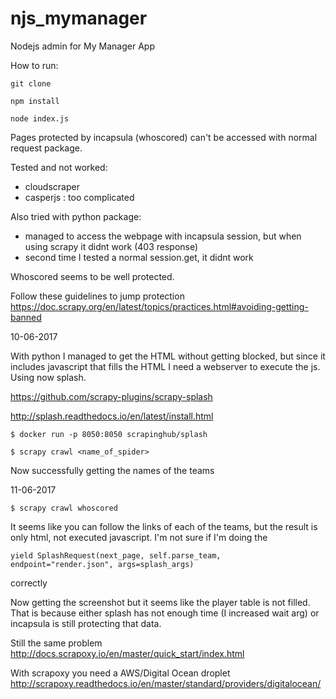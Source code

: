 # njs_mymanager
Nodejs admin for My Manager App

How to run:
```
git clone

npm install

node index.js
```

Pages protected by incapsula (whoscored) can't be accessed with normal request package.

Tested and not worked:
- cloudscraper
- casperjs : too complicated


Also tried with python package:
- managed to access the webpage with incapsula session, but when using scrapy it didnt work (403 response)
- second time I tested a normal session.get, it didnt work

Whoscored seems to be well protected.

Follow these guidelines to jump protection
https://doc.scrapy.org/en/latest/topics/practices.html#avoiding-getting-banned

10-06-2017

With python I managed to get the HTML without getting blocked, but since it includes javascript that fills the HTML I need a webserver to execute the js. Using now splash.

https://github.com/scrapy-plugins/scrapy-splash

http://splash.readthedocs.io/en/latest/install.html

```
$ docker run -p 8050:8050 scrapinghub/splash

$ scrapy crawl <name_of_spider>
```


Now successfully getting the names of the teams

11-06-2017

```
$ scrapy crawl whoscored
```

It seems like you can follow the links of each of the teams, but the result is only html, not executed javascript. I'm not sure if I'm doing the
```
yield SplashRequest(next_page, self.parse_team, endpoint="render.json", args=splash_args)
```
correctly

Now getting the screenshot but it seems like the player table is not filled. That is because either splash has not enough time (I increased wait arg) or incapsula is still protecting that data.

Still the same problem
http://docs.scrapoxy.io/en/master/quick_start/index.html

With scrapoxy you need a AWS/Digital Ocean droplet
http://scrapoxy.readthedocs.io/en/master/standard/providers/digitalocean/
